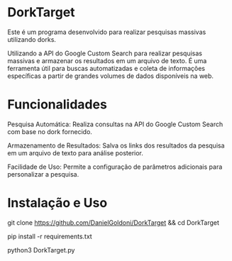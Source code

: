 # DorkTarget
 Este é um programa desenvolvido para realizar pesquisas massivas utilizando dorks.
 
 Utilizando a API do Google Custom Search para realizar pesquisas massivas e armazenar os resultados em um arquivo de texto. É uma ferramenta útil para buscas 
 automatizadas e coleta de informações específicas a partir de grandes volumes de dados disponíveis na web.

# Funcionalidades
 Pesquisa Automática: Realiza consultas na API do Google Custom Search com base no dork fornecido.
 
 Armazenamento de Resultados: Salva os links dos resultados da pesquisa em um arquivo de texto para análise posterior.
 
 Facilidade de Uso: Permite a configuração de parâmetros adicionais para personalizar a pesquisa.

 # Instalação e Uso
 git clone https://github.com/DanielGoldoni/DorkTarget &&
 cd DorkTarget
 
 pip install -r requirements.txt
 
 python3 DorkTarget.py
 
